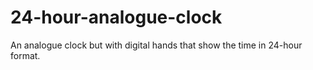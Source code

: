 # 24-hour-analogue-clock
An analogue clock but with digital hands that show the time in 24-hour format.

